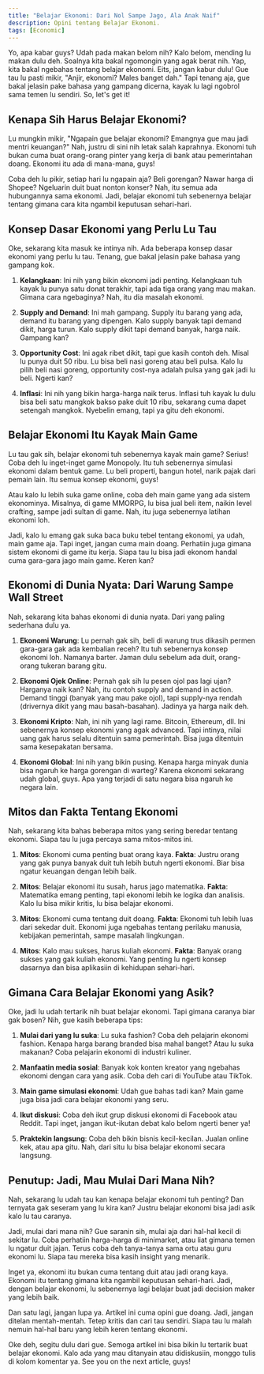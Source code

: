 ```yaml
---
title: "Belajar Ekonomi: Dari Nol Sampe Jago, Ala Anak Naif"
description: Opini tentang Belajar Ekonomi.
tags: [Economic]
---
```

Yo, apa kabar guys? Udah pada makan belom nih? Kalo belom, mending lu makan dulu deh. Soalnya kita bakal ngomongin yang agak berat nih. Yap, kita bakal ngebahas tentang belajar ekonomi. Eits, jangan kabur dulu! Gue tau lu pasti mikir, "Anjir, ekonomi? Males banget dah." Tapi tenang aja, gue bakal jelasin pake bahasa yang gampang dicerna, kayak lu lagi ngobrol sama temen lu sendiri. So, let's get it!

## Kenapa Sih Harus Belajar Ekonomi?

Lu mungkin mikir, "Ngapain gue belajar ekonomi? Emangnya gue mau jadi mentri keuangan?" Nah, justru di sini nih letak salah kaprahnya. Ekonomi tuh bukan cuma buat orang-orang pinter yang kerja di bank atau pemerintahan doang. Ekonomi itu ada di mana-mana, guys!

Coba deh lu pikir, setiap hari lu ngapain aja? Beli gorengan? Nawar harga di Shopee? Ngeluarin duit buat nonton konser? Nah, itu semua ada hubungannya sama ekonomi. Jadi, belajar ekonomi tuh sebenernya belajar tentang gimana cara kita ngambil keputusan sehari-hari.

## Konsep Dasar Ekonomi yang Perlu Lu Tau

Oke, sekarang kita masuk ke intinya nih. Ada beberapa konsep dasar ekonomi yang perlu lu tau. Tenang, gue bakal jelasin pake bahasa yang gampang kok.

1. **Kelangkaan**: Ini nih yang bikin ekonomi jadi penting. Kelangkaan tuh kayak lu punya satu donat terakhir, tapi ada tiga orang yang mau makan. Gimana cara ngebaginya? Nah, itu dia masalah ekonomi.

2. **Supply and Demand**: Ini mah gampang. Supply itu barang yang ada, demand itu barang yang dipengen. Kalo supply banyak tapi demand dikit, harga turun. Kalo supply dikit tapi demand banyak, harga naik. Gampang kan?

3. **Opportunity Cost**: Ini agak ribet dikit, tapi gue kasih contoh deh. Misal lu punya duit 50 ribu. Lu bisa beli nasi goreng atau beli pulsa. Kalo lu pilih beli nasi goreng, opportunity cost-nya adalah pulsa yang gak jadi lu beli. Ngerti kan?

4. **Inflasi**: Ini nih yang bikin harga-harga naik terus. Inflasi tuh kayak lu dulu bisa beli satu mangkok bakso pake duit 10 ribu, sekarang cuma dapet setengah mangkok. Nyebelin emang, tapi ya gitu deh ekonomi.

## Belajar Ekonomi Itu Kayak Main Game

Lu tau gak sih, belajar ekonomi tuh sebenernya kayak main game? Serius! Coba deh lu inget-inget game Monopoly. Itu tuh sebenernya simulasi ekonomi dalam bentuk game. Lu beli properti, bangun hotel, narik pajak dari pemain lain. Itu semua konsep ekonomi, guys!

Atau kalo lu lebih suka game online, coba deh main game yang ada sistem ekonominya. Misalnya, di game MMORPG, lu bisa jual beli item, naikin level crafting, sampe jadi sultan di game. Nah, itu juga sebenernya latihan ekonomi loh.

Jadi, kalo lu emang gak suka baca buku tebel tentang ekonomi, ya udah, main game aja. Tapi inget, jangan cuma main doang. Perhatiin juga gimana sistem ekonomi di game itu kerja. Siapa tau lu bisa jadi ekonom handal cuma gara-gara jago main game. Keren kan?

## Ekonomi di Dunia Nyata: Dari Warung Sampe Wall Street

Nah, sekarang kita bahas ekonomi di dunia nyata. Dari yang paling sederhana dulu ya.

1. **Ekonomi Warung**: 
   Lu pernah gak sih, beli di warung trus dikasih permen gara-gara gak ada kembalian receh? Itu tuh sebenernya konsep ekonomi loh. Namanya barter. Jaman dulu sebelum ada duit, orang-orang tukeran barang gitu.

2. **Ekonomi Ojek Online**: 
   Pernah gak sih lu pesen ojol pas lagi ujan? Harganya naik kan? Nah, itu contoh supply and demand in action. Demand tinggi (banyak yang mau pake ojol), tapi supply-nya rendah (drivernya dikit yang mau basah-basahan). Jadinya ya harga naik deh.

3. **Ekonomi Kripto**: 
   Nah, ini nih yang lagi rame. Bitcoin, Ethereum, dll. Ini sebenernya konsep ekonomi yang agak advanced. Tapi intinya, nilai uang gak harus selalu ditentuin sama pemerintah. Bisa juga ditentuin sama kesepakatan bersama.

4. **Ekonomi Global**: 
   Ini nih yang bikin pusing. Kenapa harga minyak dunia bisa ngaruh ke harga gorengan di warteg? Karena ekonomi sekarang udah global, guys. Apa yang terjadi di satu negara bisa ngaruh ke negara lain.

## Mitos dan Fakta Tentang Ekonomi

Nah, sekarang kita bahas beberapa mitos yang sering beredar tentang ekonomi. Siapa tau lu juga percaya sama mitos-mitos ini.

1. **Mitos**: Ekonomi cuma penting buat orang kaya.
   **Fakta**: Justru orang yang gak punya banyak duit tuh lebih butuh ngerti ekonomi. Biar bisa ngatur keuangan dengan lebih baik.

2. **Mitos**: Belajar ekonomi itu susah, harus jago matematika.
   **Fakta**: Matematika emang penting, tapi ekonomi lebih ke logika dan analisis. Kalo lu bisa mikir kritis, lu bisa belajar ekonomi.

3. **Mitos**: Ekonomi cuma tentang duit doang.
   **Fakta**: Ekonomi tuh lebih luas dari sekedar duit. Ekonomi juga ngebahas tentang perilaku manusia, kebijakan pemerintah, sampe masalah lingkungan.

4. **Mitos**: Kalo mau sukses, harus kuliah ekonomi.
   **Fakta**: Banyak orang sukses yang gak kuliah ekonomi. Yang penting lu ngerti konsep dasarnya dan bisa aplikasiin di kehidupan sehari-hari.

## Gimana Cara Belajar Ekonomi yang Asik?

Oke, jadi lu udah tertarik nih buat belajar ekonomi. Tapi gimana caranya biar gak bosen? Nih, gue kasih beberapa tips:

1. **Mulai dari yang lu suka**: 
   Lu suka fashion? Coba deh pelajarin ekonomi fashion. Kenapa harga barang branded bisa mahal banget? Atau lu suka makanan? Coba pelajarin ekonomi di industri kuliner.

2. **Manfaatin media sosial**: 
   Banyak kok konten kreator yang ngebahas ekonomi dengan cara yang asik. Coba deh cari di YouTube atau TikTok.

3. **Main game simulasi ekonomi**: 
   Udah gue bahas tadi kan? Main game juga bisa jadi cara belajar ekonomi yang seru.

4. **Ikut diskusi**: 
   Coba deh ikut grup diskusi ekonomi di Facebook atau Reddit. Tapi inget, jangan ikut-ikutan debat kalo belom ngerti bener ya!

5. **Praktekin langsung**: 
   Coba deh bikin bisnis kecil-kecilan. Jualan online kek, atau apa gitu. Nah, dari situ lu bisa belajar ekonomi secara langsung.

## Penutup: Jadi, Mau Mulai Dari Mana Nih?

Nah, sekarang lu udah tau kan kenapa belajar ekonomi tuh penting? Dan ternyata gak seseram yang lu kira kan? Justru belajar ekonomi bisa jadi asik kalo lu tau caranya.

Jadi, mulai dari mana nih? Gue saranin sih, mulai aja dari hal-hal kecil di sekitar lu. Coba perhatiin harga-harga di minimarket, atau liat gimana temen lu ngatur duit jajan. Terus coba deh tanya-tanya sama ortu atau guru ekonomi lu. Siapa tau mereka bisa kasih insight yang menarik.

Inget ya, ekonomi itu bukan cuma tentang duit atau jadi orang kaya. Ekonomi itu tentang gimana kita ngambil keputusan sehari-hari. Jadi, dengan belajar ekonomi, lu sebenernya lagi belajar buat jadi decision maker yang lebih baik.

Dan satu lagi, jangan lupa ya. Artikel ini cuma opini gue doang. Jadi, jangan ditelan mentah-mentah. Tetep kritis dan cari tau sendiri. Siapa tau lu malah nemuin hal-hal baru yang lebih keren tentang ekonomi.

Oke deh, segitu dulu dari gue. Semoga artikel ini bisa bikin lu tertarik buat belajar ekonomi. Kalo ada yang mau ditanyain atau didiskusiin, monggo tulis di kolom komentar ya. See you on the next article, guys!